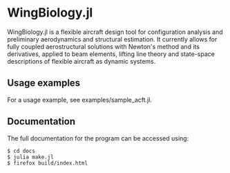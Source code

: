 # WingBiology.jl

WingBiology.jl is a flexible aircraft design tool for configuration analysis and preliminary aerodynamics and structural estimation.
It currently allows for fully coupled aerostructural solutions with Newton's method and its derivatives, applied to beam elements, lifting line theory and state-space descriptions of flexible aircraft as dynamic systems.

## Usage examples

For a usage example, see examples/sample_acft.jl.

## Documentation

The full documentation for the program can be accessed using:

```
$ cd docs
$ julia make.jl
$ firefox build/index.html
```
